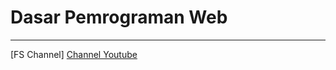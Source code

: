 # Dasar Pemrograman Web

-----
[FS Channel]
[Channel Youtube](https://www.youtube.com/channel/UC3giPltx3oAflwwqs2-YYaQ)
